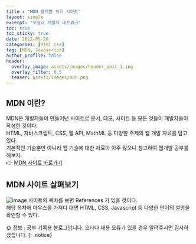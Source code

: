 ```yaml
---
title : "MDN 웹개발 위키 사이트"
layout: single
excerpt: "모질라 개발자 네트워크"
toc: true
toc_sticky: true
date: 2022-05-28
categories: [Html_css]
tag: [MDN, Javascript]
author_profile: false
header:
  overlay_image: assets/images/header_post_1.jpg
  overlay_filter: 0.5 
  teaser: assets/images/mdn.png
---
```


## MDN 이란?  
MDN은 개발자들이 만들어낸 사이트로 문서, 데모, 사이트 등 모든 것들이 개발자들이 작성한 것이다.  
HTML, 자바스크립트, CSS, 웹 API, MathML 등 다양한 주제의 웹 개발 자료를 담고 있다.  
기본적인 기술뿐만 아니라 웹 기술에 대한 자료아 아주 많으니 참고하여 웹개발 공부를 해보자.  
👉 [MDN 사이트 바로가기](https://developer.mozilla.org/ko/)  

## MDN 사이트 살펴보기  
![image](https://user-images.githubusercontent.com/50590124/170821051-44943f08-f105-433e-9446-1f5bb69c99df.png)
사이트의 목차를 보면 References 가 있을 것이다.  
해당 목차에 마우스를 가져다 대면 HTML, CSS, Javascript 등 다양한 언어의 설명을 확인할 수 있다.


🌞 정보 : 공부 기록용 블로그입니다. 오타나 내용 오류가 있을 경우 알려주시면 감사하겠습니다.
{: .notice}